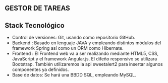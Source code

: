 ## GESTOR DE TAREAS

## Stack Tecnológico

* Control de versiones: Git, usando como repositorio GitHub.
* Backend : Basado en lenguaje JAVA y empleando distintos módulos del framework Spring así como un ORM como Hibernate.
* Frontend : El Frontend web va a ser realizando mediante HTML5, CSS, JavaScript y el framework Angular.js. El difeño responsivo se utilizara Bootstrap. También utilizaremos la api sweetalert2 para insertar algunos componentes ya definidos.
* Base de datos: Se hará una BBDD SQL, empleando MySQL.
